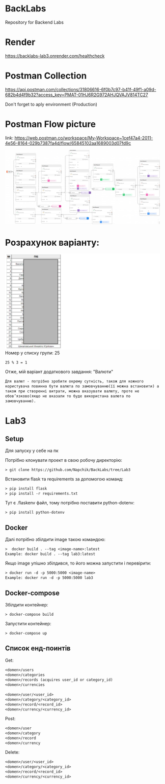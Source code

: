 # BackLabs
Repository for Backend Labs

# Render
https://backlabs-lab3.onrender.com/healthcheck

# Postman Collection
https://api.postman.com/collections/31806616-6f0b7c97-b41f-49f1-a09d-682b4d4f9b32?access_key=PMAT-01HJ6R2G972AHJQVAJV814TC27

Don't forget to aply environment (Production)

# Postman Flow picture
link: https://web.postman.co/workspace/My-Workspace~1cef47a4-2011-4e56-8164-029b7387fa4d/flow/65845102aa1689003d07fd9c

![img.png](postman/postman_flow2.png)


# Розрахунок варіанту:
![img.png](postman/variant.png)
Номер у списку групи: 25

```
25 % 3 = 1
```

Отже, мій варіант додаткового завдання: "Валюти"


```
Для валют - потрібно зробити окрему сутність, також для кожного користувача повинна бути валюта по замовчуванню(її можна встановити) а також при створенні витрати, можна вказувати валюту, проте не обов’язково(якщо не вказали то буде використана валюта по замовчуванню).
```

# Lab3

## Setup
Для запуску у себе на пк 

Потрібно клонувати проект в свою робочу директорію:
```
> git clone https://github.com/Napchik/BackLabs/tree/Lab3
```
Встановити flask та requirements за допомогою команд:
```
> pip install flask
> pip install -r requirements.txt
```
Тут є .flaskenv файл, тому потрібно поставити python-dotenv:
```
> pip install python-dotenv
```

## Docker
Далі потрібно збілдити image такою командою:
```
>  docker build . --tag <image-name>:latest
Example: docker build . --tag lab3:latest
```
Якщо image упішно збілдився, то його можна запустити і перевірити:
```
> docker run -d -p 5000:5000 <image-name>
Example: docker run -d -p 5000:5000 lab3
```

## Docker-compose
Збілдити контейнер: 
```
> docker-compose build
```
Запустити контейнер:
```
> docker-compose up
```
## Список енд-поинтів
Get:
```
<domen>/users
<domen>/categories
<domen>/records (acquires user_id or category_id)
<domen>/currencies

<domen>/user/<user_id>
<domen>/category/<category_id>
<domen>/record/<record_id>
<domen>/currency/<currency_id>
```
Post:
```
<domen>/user
<domen>/category
<domen>/record
<domen>/currency
```

Delete:
```
<domen>/user/<user_id>
<domen>/category/<category_id>
<domen>/record/<record_id>
<domen>/currency/<currency_id>
```

